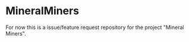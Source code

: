 # MineralMiners
For now this is a issue/feature request repository for the project "Mineral Miners".
